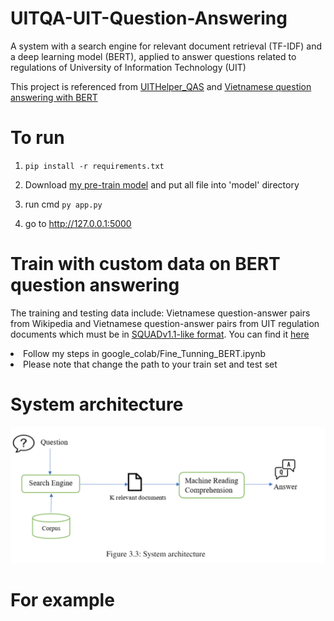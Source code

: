 # UITQA-UIT-Question-Answering

A system with a search engine for relevant document retrieval (TF-IDF) and a deep learning model (BERT), applied to answer questions related to regulations of University of Information Technology (UIT)

This project is referenced from [UITHelper_QAS][1] and [Vietnamese question answering with BERT][2]


# To run
1. `pip install -r requirements.txt`

2. Download [my pre-train model][3] and put all file into 'model' directory

3. run cmd `py app.py`

4. go to http://127.0.0.1:5000 


# Train with custom data on BERT question answering
The training and testing data include: Vietnamese question-answer pairs from Wikipedia and Vietnamese question-answer pairs from UIT regulation documents which must be in [SQUADv1.1-like format][5]. You can find it [here][4]
  
  

<li>Follow my steps in google_colab/Fine_Tunning_BERT.ipynb



<li>Please note that change the path to your train set and test set


# System architecture
<img src="sa.png" ><br>

# For example

[1]: https://github.com/namnv1113/UITHelper_QAS#general


[2]: https://github.com/mailong25/bert-vietnamese-question-answering

[3]: https://drive.google.com/drive/folders/1MdY-TdDVFdhXQSHU3lPU6oPV3Ndv776V?usp=sharing

[4]: https://github.com/namnv1113/UITHelper_QAS/tree/master/Dataset

[5]: https://rajpurkar.github.io/SQuAD-explorer/

